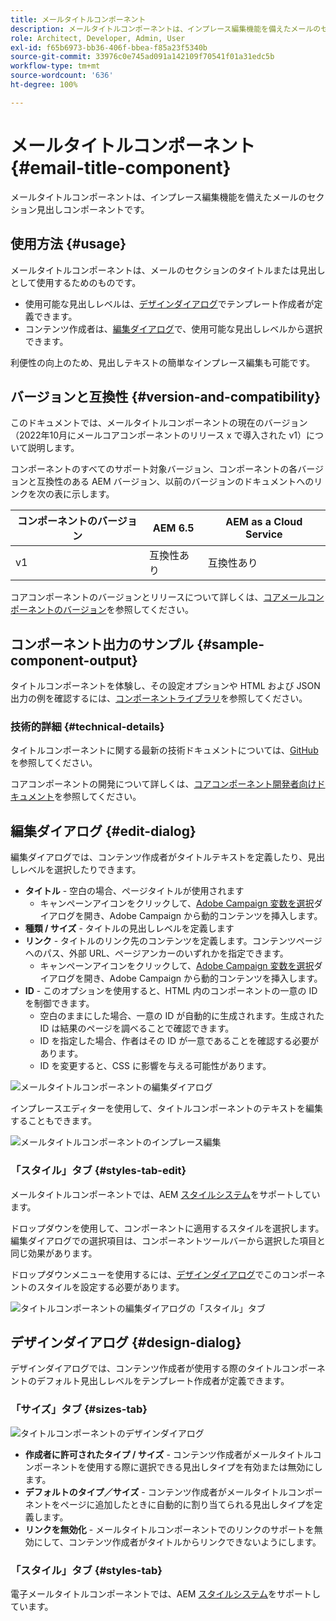 ```yaml
---
title: メールタイトルコンポーネント
description: メールタイトルコンポーネントは、インプレース編集機能を備えたメールのセクション見出しコンポーネントです。
role: Architect, Developer, Admin, User
exl-id: f65b6973-bb36-406f-bbea-f85a23f5340b
source-git-commit: 33976c0e745ad091a142109f70541f01a31edc5b
workflow-type: tm+mt
source-wordcount: '636'
ht-degree: 100%

---
```



# メールタイトルコンポーネント {#email-title-component}

メールタイトルコンポーネントは、インプレース編集機能を備えたメールのセクション見出しコンポーネントです。

## 使用方法 {#usage}

メールタイトルコンポーネントは、メールのセクションのタイトルまたは見出しとして使用するためのものです。

* 使用可能な見出しレベルは、[デザインダイアログ](#design-dialog)でテンプレート作成者が定義できます。
* コンテンツ作成者は、[編集ダイアログ](#edit-dialog)で、使用可能な見出しレベルから選択できます。

利便性の向上のため、見出しテキストの簡単なインプレース編集も可能です。

## バージョンと互換性 {#version-and-compatibility}

このドキュメントでは、メールタイトルコンポーネントの現在のバージョン（2022年10月にメールコアコンポーネントのリリース x で導入された v1）について説明します。

コンポーネントのすべてのサポート対象バージョン、コンポーネントの各バージョンと互換性のある AEM バージョン、以前のバージョンのドキュメントへのリンクを次の表に示します。

| コンポーネントのバージョン | AEM 6.5 | AEM as a Cloud Service |
|---|---|---|
| v1 | 互換性あり | 互換性あり |

コアコンポーネントのバージョンとリリースについて詳しくは、[コアメールコンポーネントのバージョン](/help/versions.md)を参照してください。

## コンポーネント出力のサンプル {#sample-component-output}

タイトルコンポーネントを体験し、その設定オプションや HTML および JSON 出力の例を確認するには、[コンポーネントライブラリ](https://adobe.com/go/aem_cmp_library_email_title)を参照してください。

### 技術的詳細 {#technical-details}

タイトルコンポーネントに関する最新の技術ドキュメントについては、[GitHub](https://adobe.com/go/aem_cmp_tech_email_title_v1) を参照してください。

コアコンポーネントの開発について詳しくは、[コアコンポーネント開発者向けドキュメント](/help/developing/overview.md)を参照してください。

## 編集ダイアログ {#edit-dialog}

編集ダイアログでは、コンテンツ作成者がタイトルテキストを定義したり、見出しレベルを選択したりできます。

* **タイトル** - 空白の場合、ページタイトルが使用されます
   * キャンペーンアイコンをクリックして、[Adobe Campaign 変数を選択](/help/email/campaign-variables.md)ダイアログを開き、Adobe Campaign から動的コンテンツを挿入します。
* **種類 / サイズ** - タイトルの見出しレベルを定義します
* **リンク** - タイトルのリンク先のコンテンツを定義します。コンテンツページへのパス、外部 URL、ページアンカーのいずれかを指定できます。
   * キャンペーンアイコンをクリックして、[Adobe Campaign 変数を選択](/help/email/campaign-variables.md)ダイアログを開き、Adobe Campaign から動的コンテンツを挿入します。
* **ID** - このオプションを使用すると、HTML 内のコンポーネントの一意の ID を制御できます。
   * 空白のままにした場合、一意の ID が自動的に生成されます。生成された ID は結果のページを調べることで確認できます。
   * ID を指定した場合、作者はその ID が一意であることを確認する必要があります。
   * ID を変更すると、CSS に影響を与える可能性があります。

![メールタイトルコンポーネントの編集ダイアログ](/help/email/assets/email-title-edit.png)

インプレースエディターを使用して、タイトルコンポーネントのテキストを編集することもできます。

![メールタイトルコンポーネントのインプレース編集](/help/email/assets/email-title-edit-inline.png)

### 「スタイル」タブ {#styles-tab-edit}

メールタイトルコンポーネントでは、AEM [スタイルシステム](/help/get-started/authoring.md#component-styling)をサポートしています。

ドロップダウンを使用して、コンポーネントに適用するスタイルを選択します。編集ダイアログでの選択項目は、コンポーネントツールバーから選択した項目と同じ効果があります。

ドロップダウンメニューを使用するには、[デザインダイアログ](#design-dialog)でこのコンポーネントのスタイルを設定する必要があります。

![タイトルコンポーネントの編集ダイアログの「スタイル」タブ](/help/email/assets/email-title-edit-styles.png)

## デザインダイアログ {#design-dialog}

デザインダイアログでは、コンテンツ作成者が使用する際のタイトルコンポーネントのデフォルト見出しレベルをテンプレート作成者が定義できます。

### 「サイズ」タブ {#sizes-tab}

![タイトルコンポーネントのデザインダイアログ](/help/email/assets/email-title-design.png)

* **作成者に許可されたタイプ / サイズ** - コンテンツ作成者がメールタイトルコンポーネントを使用する際に選択できる見出しタイプを有効または無効にします。
* **デフォルトのタイプ／サイズ** - コンテンツ作成者がメールタイトルコンポーネントをページに追加したときに自動的に割り当てられる見出しタイプを定義します。
* **リンクを無効化** - メールタイトルコンポーネントでのリンクのサポートを無効にして、コンテンツ作成者がタイトルからリンクできないようにします。

### 「スタイル」タブ {#styles-tab}

電子メールタイトルコンポーネントでは、AEM [スタイルシステム](/help/get-started/authoring.md#component-styling)をサポートしています。
